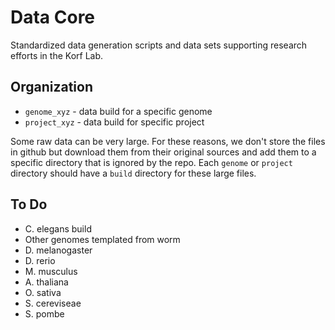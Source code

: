 Data Core
=========

Standardized data generation scripts and data sets supporting research efforts
in the Korf Lab.

## Organization ##

+ `genome_xyz` - data build for a specific genome
+ `project_xyz` - data build for specific project

Some raw data can be very large. For these reasons, we don't store the files in
github but download them from their original sources and add them to a specific
directory that is ignored by the repo. Each `genome` or `project` directory
should have a `build` directory for these large files.

## To Do ##

- C. elegans build
- Other genomes templated from worm
- D. melanogaster
- D. rerio
- M. musculus
- A. thaliana
- O. sativa
- S. cereviseae
- S. pombe

